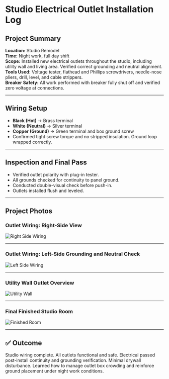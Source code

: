 # Studio Electrical Outlet Installation Log

## Project Summary

**Location:** Studio Remodel  
**Time:** Night work, full day shift  
**Scope:** Installed new electrical outlets throughout the studio, including utility wall and living area. Verified correct grounding and neutral alignment.  
**Tools Used:** Voltage tester, flathead and Phillips screwdrivers, needle-nose pliers, drill, level, and cable strippers.  
**Breaker Safety:** All work performed with breaker fully shut off and verified zero voltage at connections.

---

## Wiring Setup

- **Black (Hot)** → Brass terminal  
- **White (Neutral)** → Silver terminal  
- **Copper (Ground)** → Green terminal and box ground screw  
- Confirmed tight screw torque and no stripped insulation. Ground loop wrapped correctly.

---

## Inspection and Final Pass

- Verified outlet polarity with plug-in tester.
- All grounds checked for continuity to panel ground.
- Conducted double-visual check before push-in.
- Outlets installed flush and leveled.

---

## Project Photos

### Outlet Wiring: Right-Side View
![Right Side Wiring](https://github.com/tnauckunas/multi-domain_field_repair_logs/blob/main/assets/home-electrical/Other%20side%20of%20the%20outlet.jpg?raw=true)

---

### Outlet Wiring: Left-Side Grounding and Neutral Check
![Left Side Wiring](https://github.com/tnauckunas/multi-domain_field_repair_logs/blob/main/assets/home-electrical/Installing%20Outlets.jpg?raw=true)

---

### Utility Wall Outlet Overview
![Utility Wall](https://github.com/tnauckunas/multi-domain_field_repair_logs/blob/main/assets/home-electrical/Overview%20Electrical%20Outlets%20Installs.jpg?raw=true)

---

### Final Finished Studio Room
![Finished Room](https://github.com/tnauckunas/multi-domain_field_repair_logs/blob/main/assets/home-electrical/Room%20Overview%20Finished.jpg?raw=true)

---

## ✅ Outcome

Studio wiring complete. All outlets functional and safe. Electrical passed post-install continuity and grounding verification. Minimal drywall disturbance. Learned how to manage outlet box crowding and reinforce ground placement under night work conditions.
